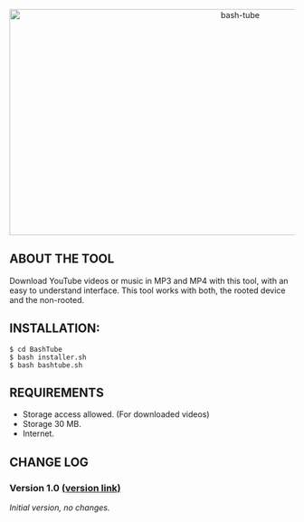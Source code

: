 <p align="center">
<a href="https://www.youtube.com/channel/UCoY5RcO9xDRKOw2oqfcDXKA"><img title="bash-tube" src="https://user-images.githubusercontent.com/64570084/110996088-b2dd5d80-837b-11eb-8b98-b89caa629f3a.jpg" width="800" height="400"></a>
</p>

## ABOUT THE TOOL
Download YouTube videos or music in MP3 and MP4 with this tool, with an easy to understand interface.
This tool works with both, the rooted device and the non-rooted.

## INSTALLATION:
```
$ cd BashTube
$ bash installer.sh
$ bash bashtube.sh
```
## REQUIREMENTS
- Storage access allowed. (For downloaded videos)
- Storage 30 MB.
- Internet.

## CHANGE LOG

### Version 1.0 <a href="http://github.com/TrollSkull/BashTube">(version link)</a>

_Initial version, no changes._ 
